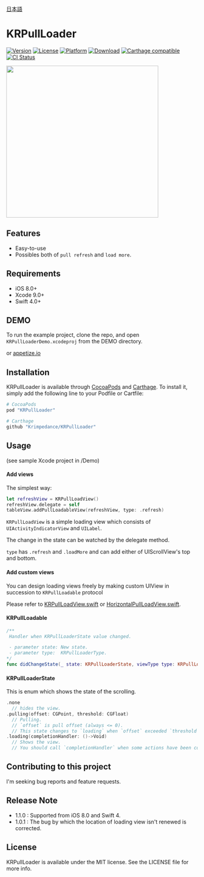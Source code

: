 [日本語](./README_Ja.md)

# KRPullLoader

[![Version](https://img.shields.io/cocoapods/v/KRPullLoader.svg?style=flat)](http://cocoapods.org/pods/KRPullLoader)
[![License](https://img.shields.io/cocoapods/l/KRPullLoader.svg?style=flat)](http://cocoapods.org/pods/KRPullLoader)
[![Platform](https://img.shields.io/cocoapods/p/KRPullLoader.svg?style=flat)](http://cocoapods.org/pods/KRPullLoader)
[![Download](https://img.shields.io/cocoapods/dt/KRPullLoader.svg?style=flat)](http://cocoapods.org/pods/KRPullLoader)
[![Carthage compatible](https://img.shields.io/badge/Carthage-compatible-4BC51D.svg?style=flat)](https://github.com/Carthage/Carthage)
[![CI Status](http://img.shields.io/travis/krimpedance/KRPullLoader.svg?style=flat)](https://travis-ci.org/krimpedance/KRPullLoader)

<img src="./Resources/demo.gif" height=400>

## Features
- Easy-to-use
- Possibles both of `pull refresh` and `load more`.

## Requirements
- iOS 8.0+
- Xcode 9.0+
- Swift 4.0+

## DEMO
To run the example project, clone the repo, and open `KRPullLoaderDemo.xcodeproj` from the DEMO directory.

or [appetize.io](https://appetize.io/app/d17hjrvt0fm9mfg2crmqbu4qx4)

## Installation
KRPullLoader is available through [CocoaPods](http://cocoapods.org) and [Carthage](https://github.com/Carthage/Carthage).
To install it, simply add the following line to your Podfile or Cartfile:

```ruby
# CocoaPods
pod "KRPullLoader"
```

```ruby
# Carthage
github "Krimpedance/KRPullLoader"
```

## Usage
(see sample Xcode project in /Demo)

#### Add views

The simplest way:

```swift
let refreshView = KRPullLoadView()
refreshView.delegate = self
tableView.addPullLoadableView(refreshView, type: .refresh)
```

`KRPullLoadView` is a simple loading view which consists of `UIActivityIndicatorView` and `UILabel`.

The change in the state can be watched by the delegate method.

`type` has `.refresh` and `.loadMore` and can add either of UIScrollView's top and bottom.

#### Add custom views

You can design loading views freely by making custom UIView in succession to `KRPullLoadable` protocol

Please refer to [KRPullLoadView.swift](./KRPullLoader/Classes/KRPullLoadView.swift) or [HorizontalPullLoadView.swift](./DEMO/KRPullLoaderDemo/HorizontalPullLoadView.swift).

#### KRPullLoadable

```swift
/**
 Handler when KRPullLoaderState value changed.

 - parameter state: New state.
 - parameter type:  KRPullLoaderType.
*/
func didChangeState(_ state: KRPullLoaderState, viewType type: KRPullLoaderType)
```

#### KRPullLoaderState

This is enum which shows the state of the scrolling.

```swift
.none
  // hides the view.
.pulling(offset: CGPoint, threshold: CGFloat)
  // Pulling.
  // `offset` is pull offset (always <= 0).
  // This state changes to `loading` when `offset` exceeded `threshold`.
.loading(completionHandler: ()->Void)
  // Shows the view.
  // You should call `completionHandler` when some actions have been completed.
```

## Contributing to this project
I'm seeking bug reports and feature requests.

## Release Note
- 1.1.0 : Supported from iOS 8.0 and Swift 4.
- 1.0.1 : The bug by which the location of loading view isn't renewed is corrected.

## License
KRPullLoader is available under the MIT license. See the LICENSE file for more info.
